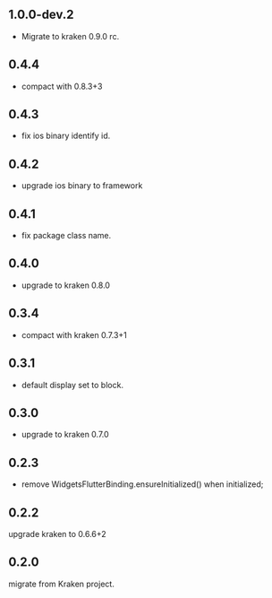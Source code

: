 ## 1.0.0-dev.2

* Migrate to kraken 0.9.0 rc. 
## 0.4.4

* compact with 0.8.3+3

## 0.4.3

* fix ios binary identify id.

## 0.4.2

* upgrade ios binary to framework

## 0.4.1

* fix package class name.

## 0.4.0

* upgrade to kraken 0.8.0

## 0.3.4


* compact with kraken 0.7.3+1

## 0.3.1

* default display set to block.

## 0.3.0

* upgrade to kraken 0.7.0

## 0.2.3

* remove WidgetsFlutterBinding.ensureInitialized() when initialized;

## 0.2.2

upgrade kraken to 0.6.6+2


## 0.2.0

migrate from Kraken project.
